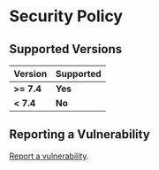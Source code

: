 # Security Policy

## Supported Versions

|   Version    |  Supported  |
| ------------ | ----------- |
| **>= 7.4**   |   **Yes**   |
| **< 7.4**    |   **No**    |

## Reporting a Vulnerability

[Report a vulnerability](https://github.com/Jakiboy/VanillePlugin/issues).
